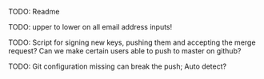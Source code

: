 TODO: Readme

TODO: upper to lower on all email address inputs!

TODO: Script for signing new keys, pushing them and accepting the merge request? Can we make certain users able to push to master on github?

TODO: Git configuration missing can break the push; Auto detect?